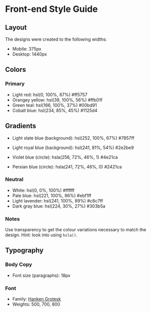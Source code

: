 # Front-end Style Guide

## Layout

The designs were created to the following widths:

- Mobile: 375px
- Desktop: 1440px

## Colors

### Primary

- Light red: hsl(0, 100%, 67%) #ff5757
- Orangey yellow: hsl(39, 100%, 56%) #ffb01f
- Green teal: hsl(166, 100%, 37%) #00bd91
- Cobalt blue: hsl(234, 85%, 45%) #1125d4

## Gradients

- Light slate blue (background): hsl(252, 100%, 67%) #7857ff
- Light royal blue (background): hsl(241, 81%, 54%) #2e2be9

- Violet blue (circle): hsla(256, 72%, 46%, 1) #4e21ca
- Persian blue (circle): hsla(241, 72%, 46%, 0) #2421ca



### Neutral

- White: hsl(0, 0%, 100%) #ffffff
- Pale blue: hsl(221, 100%, 96%) #ebf1ff
- Light lavender: hsl(241, 100%, 89%) #c8c7ff
- Dark gray blue: hsl(224, 30%, 27%) #303b5a

### Notes

Use transparency to get the colour variations necessary to match the design. Hint: look into using `hsla()`.

## Typography

### Body Copy

- Font size (paragraphs): 18px

### Font

- Family: [Hanken Grotesk](https://fonts.google.com/specimen/Hanken+Grotesk)
- Weights: 500, 700, 800
